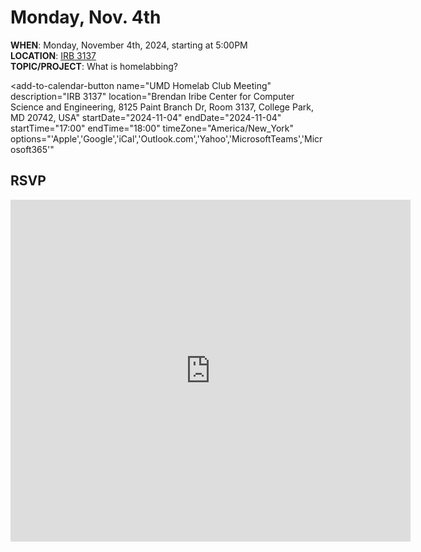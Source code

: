 # Monday, Nov. 4th

<script src="https://cdn.jsdelivr.net/npm/add-to-calendar-button@2" async defer></script>

**WHEN**: Monday, November 4th, 2024, starting at 5:00PM\
**LOCATION**: <a href="https://iribe.umd.edu/" target="_blank">IRB 3137</a>\
**TOPIC/PROJECT**: What is homelabbing?

<add-to-calendar-button
name="UMD Homelab Club Meeting"
description="IRB 3137"
location="Brendan Iribe Center for Computer Science and Engineering, 8125 Paint Branch Dr, Room 3137, College Park, MD 20742, USA"
startDate="2024-11-04"
endDate="2024-11-04"
startTime="17:00"
endTime="18:00"
timeZone="America/New_York"
options="'Apple','Google','iCal','Outlook.com','Yahoo','MicrosoftTeams','Microsoft365'"

> </add-to-calendar-button>

<!-- <span style="font-weight:bold;color:red">Date</span>: Monday, November 4th, 2024 <br/> -->
<!-- <span style="font-weight:bold;color:red">Start time</span>: 5:00PM -->

## RSVP

<iframe src="https://docs.google.com/forms/d/e/1FAIpQLSfh7Zp2HKfIxjvo_kmDZruZc2UMGfe8T6lkhbMYoYdCvczbuw/viewform?embedded=true" width="640" height="547" frameborder="0" marginheight="0" marginwidth="0">Loading…</iframe>
